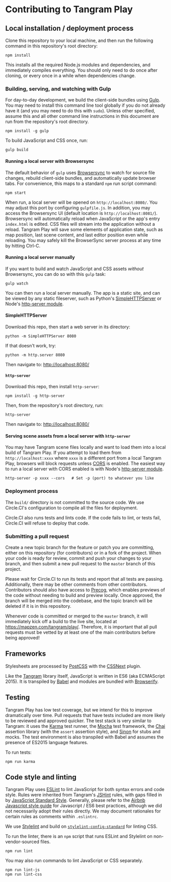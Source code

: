 # Contributing to Tangram Play

## Local installation / deployment process

Clone this repository to your local machine, and then run the following command in this repository's root directory:

    npm install

This installs all the required Node.js modules and dependencies, and immediately compiles everything. You should only need to do once after cloning, or every once in a while when dependencies change.

### Building, serving, and watching with Gulp

For day-to-day development, we build the client-side bundles using [Gulp][gulp]. You may need to install this command line tool globally if you do not already have it (and you may need to do this with `sudo`). Unless other specified, assume this and all other command line instructions in this document are run from the repository's root directory.

    npm install -g gulp

To build JavaScript and CSS once, run:

    gulp build

#### Running a local server with Browsersync

The default behavior of `gulp` uses [Browsersync][browsersync] to watch for source file changes, rebuild client-side bundles, and automatically update browser tabs. For convenience, this maps to a standard `npm` run script command:

    npm start

When run, a local server will be opened on `http://localhost:8080/`. You may adjust this port by configuring `gulpfile.js`. In addition, you may access the Browsersync UI (default location is `http://localhost:8081/`). Browsersync will automatically reload when JavaScript or the app's entry `index.html` is edited. CSS files will stream into the application without a reload. Tangram Play will save some elements of application state, such as map position, last scene content, and last editor position even while reloading. You may safely kill the BrowserSync server process at any time by hitting Ctrl-C.

#### Running a local server manually

If you want to build and watch JavaScript and CSS assets _without_ Browsersync, you can do so with this `gulp` task:

    gulp watch

You can then run a local server manually. The app is a static site, and can be viewed by any static fileserver, such as Python's [SimpleHTTPServer][simplehttpserver] or Node's [http-server module][http-server].

#### SimpleHTTPServer

Download this repo, then start a web server in its directory:

    python -m SimpleHTTPServer 8080

If that doesn't work, try:

    python -m http.server 8080

Then navigate to: [http://localhost:8080/][localhost]

#### `http-server`

Download this repo, then install `http-server`:

    npm install -g http-server

Then, from the repository's root directory, run:

    http-server

Then navigate to: [http://localhost:8080/][localhost]

#### Serving scene assets from a local server with `http-server`

You may have Tangram scene files locally and want to load them into a local build of Tangram Play. If you attempt to load them from `http://localhost:xxxx` where `xxxx` is a different port from a local Tangram Play, browsers will block requests unless [CORS][cors] is enabled. The easiest way to run a local server with CORS enabled is with Node's [http-server module][http-server].

    http-server -p xxxx --cors   # Set -p (port) to whatever you like

[gulp]: http://gulpjs.com/
[browsersync]: https://browsersync.io/
[localhost]: http://localhost:8080/
[simplehttpserver]: https://docs.python.org/2/library/simplehttpserver.html
[http-server]: https://www.npmjs.com/package/http-server
[cors]: https://karma-runner.github.io/

### Deployment process

The `build/` directory is not committed to the source code. We use Circle.CI's configuration to compile all the files for deployment.

Circle.CI also runs tests and lints code. If the code fails to lint, or tests fail, Circle.CI will refuse to deploy that code.

### Submitting a pull request

Create a new topic branch for the feature or patch you are committing, either on this repository (for contributors) or in a fork of the project. When your code is ready for review, commit and push your changes to your branch, and then submit a new pull request to the `master` branch of this project.

Please wait for Circle.CI to run its tests and report that all tests are passing. Additionally, there may be other comments from other contributors. Contributors should also have access to [Precog](https://github.com/mapzen/precog), which enables previews of the code without needing to build and preview locally. Once approved, the branch will be merged into the codebase, and the topic branch will be deleted if it is in this repository.

Whenever code is committed or merged to the `master` branch, it will immediately kick off a build to the live site, located at https://mapzen.com/tangram/play/. Therefore, it is important that all pull requests must be vetted by at least one of the main contributors before being approved!

## Frameworks

Stylesheets are processed by [PostCSS](https://github.com/postcss/postcss) with the [CSSNext](http://cssnext.io/) plugin.

Like the [Tangram](https://github.com/tangrams/tangram) library itself, JavaScript is written in ES6 (aka ECMAScript 2015). It is transpiled by [Babel](https://babeljs.io/) and modules are bundled with [Browserify](http://browserify.org/).

## Testing

Tangram Play has low test coverage, but we intend for this to improve dramatically over time. Pull requests that have tests included are more likely to be reviewed and approved quicker. The test stack is very similar to Tangram: it uses the [Karma][karma] test runner, the [Mocha][mocha] test framework, the [Chai][chai] assertion library (with the `assert` assertion style), and [Sinon][sinon] for stubs and mocks. The test environment is also transpiled with Babel and assumes the presence of ES2015 language features.

To run tests:

    npm run karma

[karma]: https://karma-runner.github.io/
[mocha]: https://mochajs.org/
[chai]: http://chaijs.com/
[sinon]: http://sinonjs.org/

## Code style and linting

Tangram Play uses [ESLint][eslint] to lint JavaScript for both syntax errors and code style. Rules were inherited from Tangram's [JSHint][jshint] rules, with gaps filled in by [JavaScript Standard Style][standard]. Generally, please refer to the [Airbnb Javascript style guide][airbnb] for Javascript / ES6 best practices, although we did not necessarily adopt their rules directly. We may document rationales for certain rules as comments within `.eslintrc`.

We use [Stylelint][stylelint] and build on [`stylelint-config-standard`][stylelint-standard] for linting CSS.

To run the linter, there is an `npm` script that runs ESLint and Stylelint on non-vendor-sourced files.

    npm run lint

You may also run commands to lint JavaScript or CSS separately.

    npm run lint-js
    npm run lint-css

[eslint]: http://eslint.org/
[jshint]: http://jshint.com/docs/
[standard]: http://standardjs.com/
[airbnb]: https://github.com/airbnb/javascript
[stylelint]: http://stylelint.io/
[stylelint-standard]: https://github.com/stylelint/stylelint-config-standard

